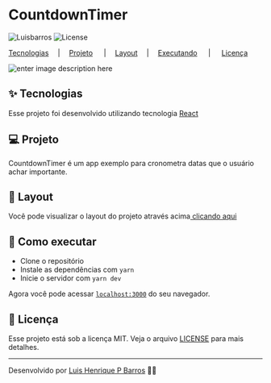 

# CountdownTimer
![Luisbarros](https://img.shields.io/static/v1?label=Luis&nbsp;Barros&message=-&color=8257E5&labelColor=000000)  ![License](https://img.shields.io/static/v1?label=license&message=MIT&color=8257E5&labelColor=000000)


[Tecnologias](#-tecnologias)  **&emsp;**| **&emsp;**[Projeto](#-projeto) **&emsp;** | **&emsp;**[Layout](#-layout)**&emsp;** | **&emsp;**[Executando](#-como-executar) **&emsp;** | **&emsp;** [Licença](#-licenca)


![enter image description here](https://lh3.googleusercontent.com/pw/AM-JKLUmDJNjHvKAeIJ2XAln37DEykYdZtVgloqltt-aYkrSmBZhcJBaN4b9tVuHRATN89q_TQwuuw2F1hSiF1Z0ONSKApJiJNwVqPqYLQjx8vcD_6BND4wzF3TPEmTHB8H6zPXmE_yDAl5Qza2QNGi5uYWA=w1008-h623-no)


## ✨ Tecnologias

Esse projeto foi desenvolvido utilizando tecnologia [React](https://reactjs.org)

## 💻 Projeto

CountdownTimer é um app exemplo para cronometra datas que o usuário achar importante.

## 🔖 Layout

Você pode visualizar o layout do projeto através acima[ clicando aqui](#countdowntimer) 

## 🚀 Como executar

- Clone o repositório
- Instale as dependências com `yarn`
- Inicie o servidor com `yarn dev`

Agora você pode acessar [`localhost:3000`](http://localhost:3000) do seu navegador.

## 📄 Licença

Esse projeto está sob a licença MIT. Veja o arquivo [LICENSE](LICENSE) para mais detalhes.

---

Desenvolvido por [Luis Henrique P Barros](https://github.com/luishenriquep) 👋🏻 


